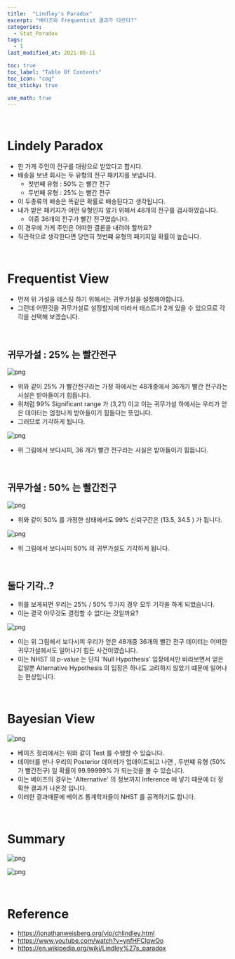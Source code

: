 ```yaml
---
title:  "Lindley's Paradox"
excerpt: "베이즈와 Frequentist 결과가 다르다?"
categories:
  - Stat_Paradox
tags:
  - 1
last_modified_at: 2021-08-11

toc: true
toc_label: "Table Of Contents"
toc_icon: "cog"
toc_sticky: true

use_math: true
---
```


<br>

# Lindely Paradox

- 한 가게 주인이 전구를 대량으로 받았다고 합시다. 
- 배송을 보낸 회사는 두 유형의 전구 패키지를 보냅니다. 
  - 첫번째 유형 : 50% 는 빨간 전구 
  - 두번째 유형 : 25% 는 빨간 전구
- 이 두종류의 배송은 똑같은 확률로 배송된다고 생각됩니다. 
- 내가 받은 패키지가 어떤 유형인지 알기 위해서 48개의 전구를 검사하였습니다.
  - 이중 36개의 전구가 빨간 전구였습니다. 
- 이 경우에 가게 주인은 어떠한 결론을 내려야 할까요? 
- 직관적으로 생각한다면 당연히 첫번쨰 유형의 패키지일 확률이 높습니다. 

<br>

# Frequentist View 

- 먼저 위 가설을 테스팅 하기 위해서는 귀무가설을 설정해야합니다. 
- 그런데 어떤것을 귀무가설로 설정할지에 따라서 테스트가 2개 있을 수 있으므로 각각을 선택해 보겠습니다. 

<br>

## 귀무가설 : 25% 는 빨간전구

![png](/assets/images/Stat/36_1.png)

- 위와 같이 25% 가 빨간전구라는 가정 하에서는 48개중에서 36개가 빨간 전구라는 사실은 받아들이기 힘듭니다.
- 위처럼 99% Significant range 가 (3,21) 이고 이는 귀무가설 하에서는 우리가 얻은 데이터는 엄청나게 받아들이기 힘들다는 뜻입니다.
- 그러므로 기각하게 됩니다.

![png](/assets/images/Stat/36_2.png)

- 위 그림에서 보다시피, 36 개가 빨간 전구라는 사실은 받아들이기 힘듭니다. 

<br>

## 귀무가설 : 50% 는 빨간전구

![png](/assets/images/Stat/36_3.png)

- 위와 같이 50% 를 가정한 상태에서도 99% 신뢰구간은 (13.5, 34.5 ) 가 됩니다.

![png](/assets/images/Stat/36_4.png)

- 위 그림에서 보다시피 50% 의 귀무가설도 기각하게 됩니다. 

<br>

## 둘다 기각..?

- 위를 보게되면 우리는 25% / 50% 두가지 경우 모두 기각을 하게 되었습니다.
- 이는 결국 아무것도 결정할 수 없다는 것일까요? 

![png](/assets/images/Stat/36_6.png)

- 이는 위 그림에서 보다시피 우리가 얻은 48개중 36개의 빨간 전구 데이터는 어떠한 귀무가설에서도 일어나기 힘든 사건이였습니다. 
- 이는 NHST 의 p-value 는 단지 'Null Hypothesis' 입장에서만 바라보면서 얻은 값일뿐 Alternative Hypothesis 의 입장은 하나도 고려하지 않았기 떄문에 일어나는 현상입니다. 

<br>

# Bayesian View

![png](/assets/images/Stat/36_7.png)

- 베이즈 정리에서는 위와 같이 Test 를 수행할 수 있습니다. 
- 데이터를 만나 우리의 Posterior 데이터가 업데이트되고 나면 , 두번쨰 유형 (50% 가 빨간전구) 일 확률이 99.99999% 가 되는것을 볼 수 있습니다.
- 이는 베이즈의 경우는 'Alternative' 의 정보까지 Inference 에 넣기 때문에 더 정확한 결과가 나온것 입니다.
- 이러한 결과때문에 베이즈 통계학자들이 NHST 를 공격하기도 합니다. 

<br>

# Summary

![png](/assets/images/Stat/36_8.png)

![png](/assets/images/Stat/36_9.png)

<br>



# Reference

- https://jonathanweisberg.org/vip/chlindley.html
- https://www.youtube.com/watch?v=ynfHFClgwOo
- https://en.wikipedia.org/wiki/Lindley%27s_paradox

